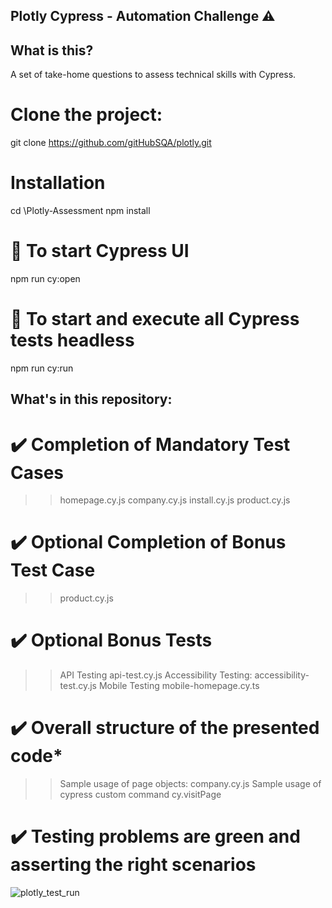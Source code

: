 
## Plotly Cypress - Automation Challenge ⚠️

## What is this?
A set of take-home questions to assess technical skills with Cypress. 

# Clone the project:
git clone https://github.com/gitHubSQA/plotly.git

# Installation
cd \Plotly-Assessment
npm install

# 🚀 To start Cypress UI
npm run cy:open

# 🚀 To start and execute all Cypress tests headless
npm run cy:run

## What's in this repository:

# ✔️ Completion of Mandatory Test Cases
>> homepage.cy.js
>> company.cy.js
>> install.cy.js
>> product.cy.js

# ✔️ Optional Completion of Bonus Test Case
>> product.cy.js

# ✔️ Optional Bonus Tests
>> API Testing
  > api-test.cy.js
>> Accessibility Testing: 
  > accessibility-test.cy.js
>> Mobile Testing
  > mobile-homepage.cy.ts

# ✔️ Overall structure of the presented code*
>> Sample usage of page objects: 
  > company.cy.js
>> Sample usage of cypress custom command
  > cy.visitPage

# ✔️ Testing problems are green and asserting the right scenarios


![plotly_test_run](https://github.com/gitHubSQA/plotly/assets/14079866/ba098ec0-bcf3-47f6-96cc-db40e3ad0f2e)
